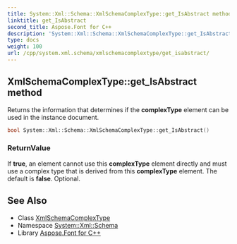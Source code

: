 ```yaml
---
title: System::Xml::Schema::XmlSchemaComplexType::get_IsAbstract method
linktitle: get_IsAbstract
second_title: Aspose.Font for C++
description: 'System::Xml::Schema::XmlSchemaComplexType::get_IsAbstract method. Returns the information that determines if the complexType element can be used in the instance document in C++.'
type: docs
weight: 100
url: /cpp/system.xml.schema/xmlschemacomplextype/get_isabstract/
---
```

## XmlSchemaComplexType::get_IsAbstract method


Returns the information that determines if the **complexType** element can be used in the instance document.

```cpp
bool System::Xml::Schema::XmlSchemaComplexType::get_IsAbstract()
```


### ReturnValue

If **true**, an element cannot use this **complexType** element directly and must use a complex type that is derived from this **complexType** element. The default is **false**. Optional.

## See Also

* Class [XmlSchemaComplexType](../)
* Namespace [System::Xml::Schema](../../)
* Library [Aspose.Font for C++](../../../)
